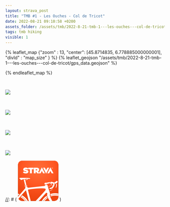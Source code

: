 ```yaml
---
layout: strava_post
title: "TMB #1 - Les Ouches - Col de Tricot"
date: 2022-08-21 09:10:58 +0200
assets_folder: /assets/tmb/2022-8-21-tmb-1---les-ouches---col-de-tricot
tags: tmb hiking
visible: 1
---
```

[//]: # "TMB #1 - Les Ouches - Col de Tricot"


{% leaflet_map {"zoom" : 13,
                  "center": [45.8714835, 6.778885000000001],
                 "divId" : "map_size" } %}
    {% leaflet_geojson "/assets/tmb/2022-8-21-tmb-1---les-ouches---col-de-tricot/gps_data.geojson" %}

{% endleaflet_map %}





<br />

![](https://dgtzuqphqg23d.cloudfront.net/GzDrgJ434Ap-mMtnIXtLR38rAfWOq8Zw2BabfxPGuRE-1024x768.jpg)


<br />

![](https://dgtzuqphqg23d.cloudfront.net/QN0ZUIg-mfqC25VW90SpPoKXT9Ocez_t-kxraIpGzBg-1024x768.jpg)


<br />

![](https://dgtzuqphqg23d.cloudfront.net/1MKRG36cB_qODEl1hprcf_549Fs3_CW8p84vZAmi4uc-1024x768.jpg)


<br />

![](https://dgtzuqphqg23d.cloudfront.net/LhVbsmctg5e3paQsDWGBBjhbGASCOSJNPbmCG1Uv4_U-1024x768.jpg)


[//]: # ( ![image tooltip here](/assets/image.png) )
